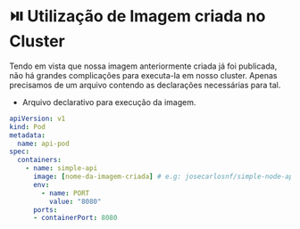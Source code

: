 # :play_or_pause_button: Utilização de Imagem criada no Cluster

Tendo em vista que nossa imagem anteriormente criada já foi publicada, não há grandes complicações para executa-la em nosso cluster. Apenas precisamos de um arquivo contendo as declarações necessárias para tal.

- Arquivo declarativo para execução da imagem.

```yaml
apiVersion: v1
kind: Pod
metadata:
  name: api-pod
spec:
  containers:
    - name: simple-api
      image: [nome-da-imagem-criada] # e.g: josecarlosnf/simple-node-api
      env:
        - name: PORT
          value: "8080"
      ports:
      - containerPort: 8080
```